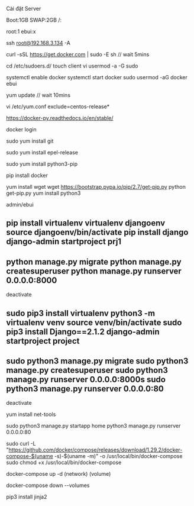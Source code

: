 Cài đặt Server

Boot:1GB
SWAP:2GB
/:

root:1
ebui:x

ssh root@192.168.3.134 -A

curl -sSL https://get.docker.com | sudo -E sh
// wait 5mins

cd /etc/sudoers.d/
touch client
vi 
usermod -a -G sudo

systemctl enable docker
systemctl start docker
sudo usermod -aG docker ebui

yum update
// wait 10mins

vi /etc/yum.conf
exclude=centos-release*

https://docker-py.readthedocs.io/en/stable/

docker login

sudo yum install git

sudo yum install epel-release

sudo yum install python3-pip

pip install docker

yum install wget
wget https://bootstrap.pypa.io/pip/2.7/get-pip.py
python get-pip.py
yum install python3

admin/ebui

pip install virtualenv
virtualenv djangoenv
source djangoenv/bin/activate
pip install django
django-admin startproject prj1
---
python manage.py migrate
python manage.py createsuperuser
python manage.py runserver 0.0.0.0:8000
---
deactivate

sudo pip3 install virtualenv
python3 -m virtualenv venv
source venv/bin/activate
sudo pip3 install Django==2.1.2
django-admin startproject project
---
sudo python3 manage.py migrate
sudo python3 manage.py createsuperuser
sudo python3 manage.py runserver 0.0.0.0:8000s
sudo python3 manage.py runserver 0.0.0.0:80
---
deactivate

yum install net-tools

sudo python3 manage.py startapp home
python3 manage.py runserver 0.0.0.0:80

sudo curl -L "https://github.com/docker/compose/releases/download/1.29.2/docker-compose-$(uname -s)-$(uname -m)" -o /usr/local/bin/docker-compose
sudo chmod +x /usr/local/bin/docker-compose

docker-compose up -d
(network)
(volume)

docker-compose down --volumes

pip3 install jinja2